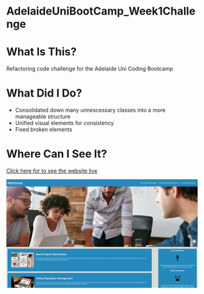 # AdelaideUniBootCamp_Week1Challenge

# What Is This?

Refactoring code challenge for the Adelaide Uni Coding Bootcamp

# What Did I Do?
* Consolidated down many unnescessary classes into a more manageable structure
* Unified visual elements for consistency
* Fixed broken elements

# Where Can I See It?
[Click here for to see the website live](https://wombattree.github.io/Week1Challenge/)

![Alt text](./assets/images/readMeImage.png?raw=true "Optional Title")